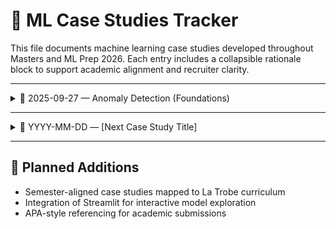 # 🧠 ML Case Studies Tracker

This file documents machine learning case studies developed throughout Masters and ML Prep 2026. Each entry includes a collapsible rationale block to support academic alignment and recruiter clarity.

---

<details>
  <summary>📅 2025-09-27 — Anomaly Detection (Foundations)</summary>

## template blocks below ##

- **Notebook:** [`anomaly-detector.ipynb`](anomaly-detector.ipynb)
- **Tech Stack:** Python, Pandas, Matplotlib
- **Focus:** Identifying outliers in asset reliability data
- **Rationale:** Demonstrates predictive maintenance logic and early ML fluency

</details>

---

<details>
  <summary>📅 YYYY-MM-DD — [Next Case Study Title]</summary>

- **Notebook:** `[filename.ipynb]`
- **Tech Stack:** [e.g., Scikit-learn, XGBoost, Seaborn]
- **Focus:** [Brief description of problem tackled]
- **Rationale:** [Why this case study matters — recruiter relevance, academic depth, etc.]

</details>

---

## 🔮 Planned Additions
- Semester-aligned case studies mapped to La Trobe curriculum
- Integration of Streamlit for interactive model exploration
- APA-style referencing for academic submissions
